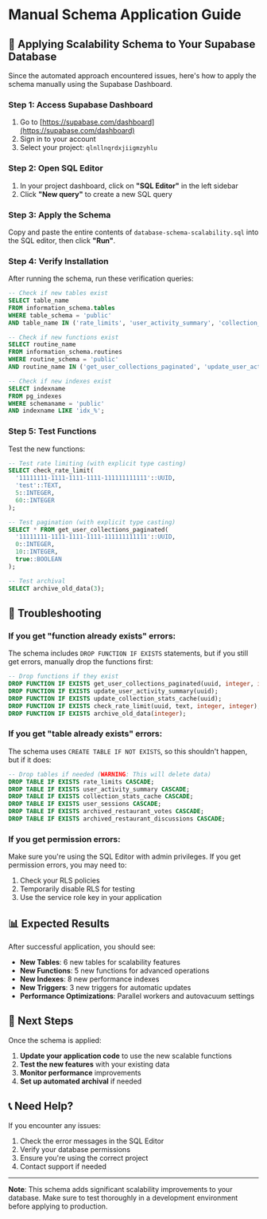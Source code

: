 # Manual Schema Application Guide

## 🚀 Applying Scalability Schema to Your Supabase Database

Since the automated approach encountered issues, here's how to apply the schema manually using the Supabase Dashboard.

### **Step 1: Access Supabase Dashboard**

1. Go to [https://supabase.com/dashboard](https://supabase.com/dashboard)
2. Sign in to your account
3. Select your project: `qlnllnqrdxjiigmzyhlu`

### **Step 2: Open SQL Editor**

1. In your project dashboard, click on **"SQL Editor"** in the left sidebar
2. Click **"New query"** to create a new SQL query

### **Step 3: Apply the Schema**

Copy and paste the entire contents of `database-schema-scalability.sql` into the SQL editor, then click **"Run"**.

### **Step 4: Verify Installation**

After running the schema, run these verification queries:

```sql
-- Check if new tables exist
SELECT table_name 
FROM information_schema.tables 
WHERE table_schema = 'public' 
AND table_name IN ('rate_limits', 'user_activity_summary', 'collection_stats_cache', 'user_sessions', 'archived_restaurant_votes', 'archived_restaurant_discussions');

-- Check if new functions exist
SELECT routine_name 
FROM information_schema.routines 
WHERE routine_schema = 'public' 
AND routine_name IN ('get_user_collections_paginated', 'update_user_activity_summary', 'update_collection_stats_cache', 'check_rate_limit', 'archive_old_data');

-- Check if new indexes exist
SELECT indexname 
FROM pg_indexes 
WHERE schemaname = 'public' 
AND indexname LIKE 'idx_%';
```

### **Step 5: Test Functions**

Test the new functions:

```sql
-- Test rate limiting (with explicit type casting)
SELECT check_rate_limit(
  '11111111-1111-1111-1111-111111111111'::UUID, 
  'test'::TEXT, 
  5::INTEGER, 
  60::INTEGER
);

-- Test pagination (with explicit type casting)
SELECT * FROM get_user_collections_paginated(
  '11111111-1111-1111-1111-111111111111'::UUID, 
  0::INTEGER, 
  10::INTEGER, 
  true::BOOLEAN
);

-- Test archival
SELECT archive_old_data(3);
```

## 🔧 Troubleshooting

### **If you get "function already exists" errors:**

The schema includes `DROP FUNCTION IF EXISTS` statements, but if you still get errors, manually drop the functions first:

```sql
-- Drop functions if they exist
DROP FUNCTION IF EXISTS get_user_collections_paginated(uuid, integer, integer, boolean);
DROP FUNCTION IF EXISTS update_user_activity_summary(uuid);
DROP FUNCTION IF EXISTS update_collection_stats_cache(uuid);
DROP FUNCTION IF EXISTS check_rate_limit(uuid, text, integer, integer);
DROP FUNCTION IF EXISTS archive_old_data(integer);
```

### **If you get "table already exists" errors:**

The schema uses `CREATE TABLE IF NOT EXISTS`, so this shouldn't happen, but if it does:

```sql
-- Drop tables if needed (WARNING: This will delete data)
DROP TABLE IF EXISTS rate_limits CASCADE;
DROP TABLE IF EXISTS user_activity_summary CASCADE;
DROP TABLE IF EXISTS collection_stats_cache CASCADE;
DROP TABLE IF EXISTS user_sessions CASCADE;
DROP TABLE IF EXISTS archived_restaurant_votes CASCADE;
DROP TABLE IF EXISTS archived_restaurant_discussions CASCADE;
```

### **If you get permission errors:**

Make sure you're using the SQL Editor with admin privileges. If you get permission errors, you may need to:

1. Check your RLS policies
2. Temporarily disable RLS for testing
3. Use the service role key in your application

## 📊 Expected Results

After successful application, you should see:

- **New Tables**: 6 new tables for scalability features
- **New Functions**: 5 new functions for advanced operations
- **New Indexes**: 8 new performance indexes
- **New Triggers**: 3 new triggers for automatic updates
- **Performance Optimizations**: Parallel workers and autovacuum settings

## 🎯 Next Steps

Once the schema is applied:

1. **Update your application code** to use the new scalable functions
2. **Test the new features** with your existing data
3. **Monitor performance** improvements
4. **Set up automated archival** if needed

## 📞 Need Help?

If you encounter any issues:

1. Check the error messages in the SQL Editor
2. Verify your database permissions
3. Ensure you're using the correct project
4. Contact support if needed

---

**Note**: This schema adds significant scalability improvements to your database. Make sure to test thoroughly in a development environment before applying to production.
